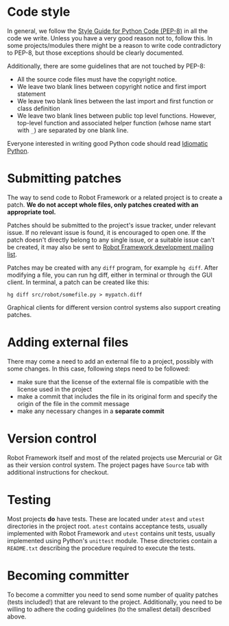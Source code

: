 # Code style #

In general, we follow the [Style Guide for Python Code (PEP-8)](http://www.python.org/dev/peps/pep-0008/) in all the code we write. Unless you have a very good
reason not to, follow this. In some projects/modules there might be a reason to
write code contradictory to PEP-8, but those exceptions should be clearly
documented.

Additionally, there are some guidelines that are not touched by PEP-8:

  * All the source code files must have the copyright notice.
  * We leave two blank lines between copyright notice and first import statement
  * We leave two blank lines between the last import and first function or class definition
  * We leave two blank lines between public top level functions. However, top-level function and associated helper function (whose name start with `_`) are separated by one blank line.

Everyone interested in writing good Python code should read
[Idiomatic Python](http://python.net/~goodger/projects/pycon/2007/idiomatic/handout.html).

# Submitting patches #

The way to send code to Robot Framework or a related project is to create a patch.
**We do not accept whole files, only patches created with an appropriate tool.**

Patches should be submitted to the project's issue tracker, under relevant
issue. If no relevant issue is found, it is encouraged to open one. If the
patch doesn't directly belong to any single issue, or a suitable issue can't be
created, it may also be sent to
[Robot Framework development mailing list](http://groups.google.com/group/robotframework-devel).

Patches may be created with any `diff` program, for example `hg diff`.
After modifying a file, you can run hg diff, either in terminal or through the GUI client.
In terminal, a patch can be created like this:
```
hg diff src/robot/somefile.py > mypatch.diff
```

Graphical clients for different version control systems also support creating patches.

# Adding external files #

There may come a need to add an external file to a project, possibly with some changes.
In this case, following steps need to be followed:

  * make sure that the license of the external file is compatible with the license used in the project
  * make a commit that includes the file in its original form and specify the origin of the file in the commit message
  * make any necessary changes in a **separate commit**

# Version control #

Robot Framework itself and most of the related projects use Mercurial or Git as their
version control system. The project pages have `Source` tab with additional
instructions for checkout.


# Testing #

Most projects **do** have tests. These are located under `atest` and `utest`
directories in the project root. `atest` contains acceptance tests, usually
implemented with Robot Framework and `utest` contains unit tests, usually
implemented using Python's `unittest` module. These directories contain a
`README.txt` describing the procedure required to execute the tests.


# Becoming committer #

To become a committer you need to send some number of quality patches (tests
included!) that are relevant to the project. Additionally, you need to be
willing to adhere the coding guidelines (to the smallest detail) described
above.